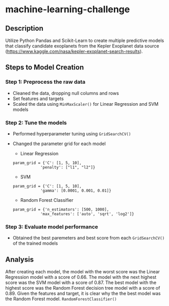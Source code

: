 # machine-learning-challenge

## Description
Utilize Python Pandas and Scikit-Learn to create multiple predictive models that classify candidate exoplanets from the Kepler Exoplanet data source (https://www.kaggle.com/nasa/kepler-exoplanet-search-results).

## Steps to Model Creation

### Step 1: Preprocess the raw data
* Cleaned the data, dropping null columns and rows
* Set features and targets
* Scaled the data using `MinMaxScaler()` for Linear Regression and SVM models

### Step 2: Tune the models
* Performed hyperparameter tuning using `GridSearchCV()`
* Changed the parameter grid for each model
  * Linear Regression
  ```
  param_grid = {'C': [1, 5, 10],
              'penalty': ["l1", "l2"]}
  ```
  * SVM
  ```
  param_grid = {'C': [1, 5, 10],
              'gamma': [0.0001, 0.001, 0.01]}
  ```
  
  * Random Forest Classifier
  ```
  param_grid = {'n_estimators': [500, 1000],
              'max_features': ['auto', 'sqrt', 'log2']}
  ```

### Step 3: Evaluate model performance
* Obtained the best paremeters and best score from each `GridSearchCV()` of the trained models

## Analysis
After creating each model, the model with the worst score was the Linear Regression model with a score of 0.66. The model with the next highest score was the SVM model with a score of 0.87. The best model with the highest score was the Random Forest decision tree model with a score of 0.89. Given the features and target, it is clear why the the best model was the Random Forest model. `RandomForestClassifier()`
